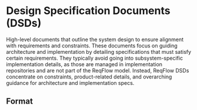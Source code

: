# Design Specification Documents (DSDs)

High-level documents that outline the system design to ensure alignment with requirements and constraints. These documents focus on guiding architecture and implementation by detailing specifications that must satisfy certain requirements. They typically avoid going into subsystem-specific implementation details, as those are managed in implementation repositories and are not part of the ReqFlow model. Instead, ReqFlow DSDs concentrate on constraints, product-related details, and overarching guidance for architecture and implementation specs.


## Format



